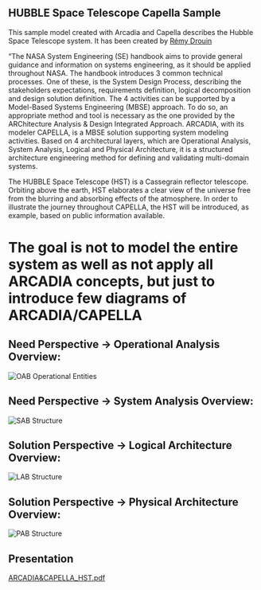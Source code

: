 ## HUBBLE Space Telescope Capella Sample
This sample model created with Arcadia and Capella describes the Hubble Space Telescope system.
It has been created by [Rémy Drouin](https://fr.linkedin.com/in/r%C3%A9my-drouin-ba3b1494) 


“The NASA System Engineering (SE) handbook aims to provide general guidance and information on systems engineering, as it should be applied throughout NASA. The handbook introduces 3 common technical processes. One of these, is the System Design Process, describing the stakeholders expectations, requirements definition, logical decomposition and design solution definition. The 4 activities can be supported by a Model-Based Systems Engineering (MBSE) approach. To do so, an appropriate method and tool is necessary as the one provided by the ARChitecture Analysis & Design Integrated Approach. ARCADIA, with its modeler CAPELLA, is a MBSE solution supporting system modeling activities.  Based on 4 architectural layers, which are Operational Analysis, System Analysis, Logical and Physical Architecture, it is a structured architecture engineering method for defining and validating multi-domain systems.  

The HUBBLE Space Telescope (HST) is a Cassegrain reflector telescope. Orbiting above the earth, HST elaborates a clear view of the universe free from the blurring and absorbing effects of the atmosphere. In order to illustrate the journey throughout CAPELLA, the HST will be introduced, as example, based on public information available. 

# The goal is not to model the entire system as well as not apply all ARCADIA concepts, but just to introduce few diagrams of ARCADIA/CAPELLA


## Need Perspective -> Operational Analysis Overview:
![OAB  Operational Entities](https://github.com/user-attachments/assets/bbfd8111-9f47-4ee6-a910-aca6133ee691)

## Need Perspective -> System Analysis Overview:
![SAB  Structure](https://github.com/user-attachments/assets/771ce580-b5ff-4514-b56f-3d350813dcab)

## Solution Perspective -> Logical Architecture Overview:
![LAB  Structure](https://github.com/user-attachments/assets/e78a1d6d-f5ed-44bf-94e4-868875e41f87)

## Solution Perspective -> Physical Architecture Overview:
![PAB  Structure](https://github.com/user-attachments/assets/741cfd4b-e117-4130-bf96-41c0aa555f27)

## Presentation
[ARCADIA&CAPELLA_HST.pdf](https://github.com/user-attachments/files/17533045/ARCADIA.CAPELLA_HST.pdf)


